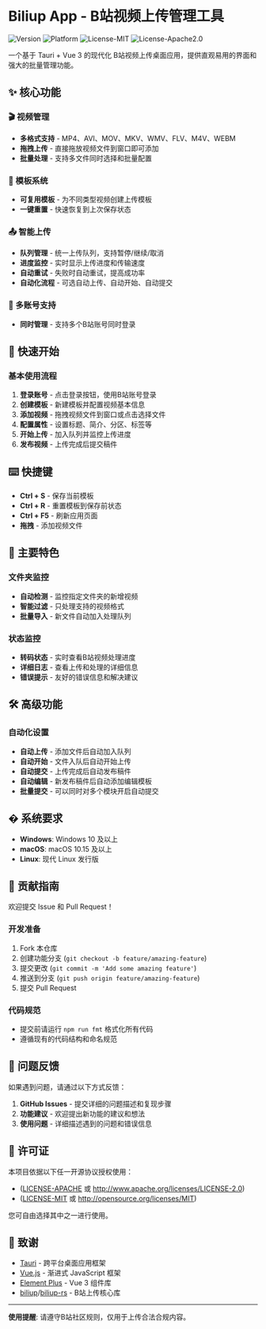 # Biliup App - B站视频上传管理工具

![Version](https://img.shields.io/badge/version-0.2.6-blue)
![Platform](https://img.shields.io/badge/platform-Windows%20%7C%20macOS%20%7C%20Linux-lightgrey)
![License-MIT](https://img.shields.io/badge/license-MIT-green)
![License-Apache2.0](https://img.shields.io/badge/license-Apache2.0-green)

一个基于 Tauri + Vue 3 的现代化 B站视频上传桌面应用，提供直观易用的界面和强大的批量管理功能。

## ✨ 核心功能

### 🎬 视频管理
- **多格式支持** - MP4、AVI、MOV、MKV、WMV、FLV、M4V、WEBM
- **拖拽上传** - 直接拖放视频文件到窗口即可添加
- **批量处理** - 支持多文件同时选择和批量配置

### 📝 模板系统  
- **可复用模板** - 为不同类型视频创建上传模板
- **一键重置** - 快速恢复到上次保存状态

### 📤 智能上传
- **队列管理** - 统一上传队列，支持暂停/继续/取消
- **进度监控** - 实时显示上传进度和传输速度  
- **自动重试** - 失败时自动重试，提高成功率
- **自动化流程** - 可选自动上传、自动开始、自动提交

### 🔐 多账号支持
- **同时管理** - 支持多个B站账号同时登录

## 🚀 快速开始

### 基本使用流程

1. **登录账号** - 点击登录按钮，使用B站账号登录
2. **创建模板** - 新建模板并配置视频基本信息
3. **添加视频** - 拖拽视频文件到窗口或点击选择文件
4. **配置属性** - 设置标题、简介、分区、标签等
5. **开始上传** - 加入队列并监控上传进度
6. **发布视频** - 上传完成后提交稿件

## ⌨️ 快捷键

- **Ctrl + S** - 保存当前模板
- **Ctrl + R** - 重置模板到保存前状态
- **Ctrl + F5** - 刷新应用页面
- **拖拽** - 添加视频文件

## 🎯 主要特色

### 文件夹监控  
- **自动检测** - 监控指定文件夹的新增视频
- **智能过滤** - 只处理支持的视频格式
- **批量导入** - 新文件自动加入处理队列

### 状态监控
- **转码状态** - 实时查看B站视频处理进度
- **详细日志** - 查看上传和处理的详细信息
- **错误提示** - 友好的错误信息和解决建议

## 🛠️ 高级功能

### 自动化设置
- **自动上传** - 添加文件后自动加入队列
- **自动开始** - 文件入队后自动开始上传  
- **自动提交** - 上传完成后自动发布稿件
- **自动编辑** - 新发布稿件后自动添加编辑模板
- **批量提交** - 可以同时对多个模块开启自动提交


## � 系统要求

- **Windows**: Windows 10 及以上
- **macOS**: macOS 10.15 及以上  
- **Linux**: 现代 Linux 发行版

## 🤝 贡献指南

欢迎提交 Issue 和 Pull Request！

### 开发准备
1. Fork 本仓库
2. 创建功能分支 (`git checkout -b feature/amazing-feature`)
3. 提交更改 (`git commit -m 'Add some amazing feature'`)
4. 推送到分支 (`git push origin feature/amazing-feature`)
5. 提交 Pull Request

### 代码规范
- 提交前请运行 `npm run fmt` 格式化所有代码
- 遵循现有的代码结构和命名规范

## 🐛 问题反馈

如果遇到问题，请通过以下方式反馈：

1. **GitHub Issues** - 提交详细的问题描述和复现步骤
2. **功能建议** - 欢迎提出新功能的建议和想法
3. **使用问题** - 详细描述遇到的问题和错误信息

## 📄 许可证

本项目依据以下任一开源协议授权使用：

- ([LICENSE-APACHE](LICENSE-APACHE) 或 http://www.apache.org/licenses/LICENSE-2.0)
- ([LICENSE-MIT](LICENSE-MIT) 或 http://opensource.org/licenses/MIT)

您可自由选择其中之一进行使用。

## 🙏 致谢

- [Tauri](https://tauri.app/) - 跨平台桌面应用框架
- [Vue.js](https://vuejs.org/) - 渐进式 JavaScript 框架
- [Element Plus](https://element-plus.org/) - Vue 3 组件库
- [biliup](https://github.com/biliup/biliup)/[biliup-rs]((https://github.com/biliup/biliup)-rs) - B站上传核心库

---

**使用提醒**: 请遵守B站社区规则，仅用于上传合法合规内容。
